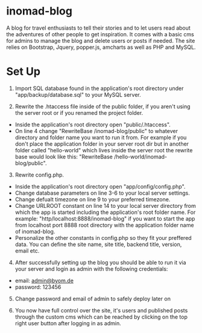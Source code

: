 # inomad-blog
A blog for travel enthusiasts to tell their stories and to let users read about the adventures of other people to get inspiration.
It comes with a basic cms for admins to manage the blog and delete users or posts if needed. 
The site relies on Bootstrap, Jquery, popper.js, amcharts as well as PHP and MySQL.

# Set Up
1. Import SQL database found in the application's root directory under "app/backup/database.sql" to your MySQL server.

2. Rewrite the .htaccess file inside of the public folder, if you aren't using the server root or if you renamed the project folder. 
  - Inside the application's root directory open "public/.htaccess".
  - On line 4 change "RewriteBase /inomad-blog/public" to whatever directory and folder name you want to run it from. For example if you don't place the application folder in your server root dir but in another folder called "hello-world" which lives inside the server root the rewrite base would look like this: "RewriteBase /hello-world/inomad-blog/public".
  
3. Rewrite config.php.
  - Inside the application's root directory open "app/config/config.php".
  - Change database parameters on line 3-6 to your local server settings.
  - Change defualt timezone on line 9 to your preferred timezone.
  - Change URLROOT constant on line 14 to your local server directory from which the app is started including the application's root folder name. For example: "http/localhost:8888/inomad-blog" if you want to start the app from localhost port 8888 root directory with the application folder name of inomad-blog.
  - Personalize the other constants in config.php so they fit your preffered data. You can define the site name, site title, backend title, version, email etc.
  
4. After successfully setting up the blog you should be able to run it via your server and login as admin with the following credentials:
  - email: admin@byom.de
  - password: 123456

5. Change password and email of admin to safely deploy later on
 
6. You now have full control over the site, it's users and published posts through the custom cms which can be reached by clicking on the top right user button after logging in as admin.